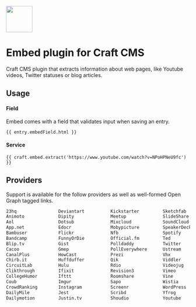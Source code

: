 <img src="https://cdn.rawgit.com/joshuabaker/craft-embed/752502faba7958bdd018ef5ff2f38813642fe54f/resources/icon.svg" width="72">

# Embed plugin for Craft CMS

Craft CMS plugin that extracts information about web pages, like Youtube videos, Twitter statuses or blog articles.

## Usage

#### Field

Embed comes with a field that validates input when saving an entry.

```twig
{{ entry.embedField.html }}
```

#### Service

```twig
{{ craft.embed.extract('https://www.youtube.com/watch?v=NPoHPNeU9fc') }}
```

## Providers

Support is available for the follow providers as well as well-formed Open Graph tagged links.

```html
23hq                Deviantart          Kickstarter         Sketchfab
Animoto             Dipity              Meetup              SlideShare
Aol                 Dotsub              Mixcloud            SoundCloud
App.net             Edocr               Mobypicture         SpeakerDeck
Bambuser            Flickr              Nfb                 Spotify
Bandcamp            FunnyOrDie          Official.fm         Ted
Blip.tv             Gist                Polldaddy           Twitter
Cacoo               Gmep                PollEverywhere      Ustream
CanalPlus           HowCast             Prezi               Vhx
Chirb.it            Huffduffer          Qik                 Viddler
CircuitLab          Hulu                Rdio                Videojug
Clikthrough         Ifixit              Revision3           Vimeo
CollegeHumor        Ifttt               Roomshare           Vine
Coub                Imgur               Sapo                Wistia
CrowdRanking        Instagram           Screenr             WordPress
DailyMile           Jest                Scribd              Yfrog
Dailymotion         Justin.tv           Shoudio             Youtube
```
